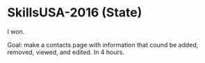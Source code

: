 # SkillsUSA-2016 (State)
I won.

Goal: make a contacts page with information that cound be added, removed, viewed, and edited. In 4 hours.
